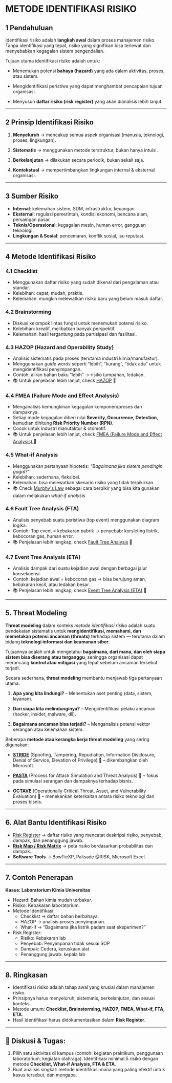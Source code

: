 # METODE IDENTIFIKASI RISIKO

## 1 Pendahuluan

Identifikasi risiko adalah **langkah awal** dalam proses manajemen risiko. Tanpa identifikasi yang tepat, risiko yang signifikan bisa terlewat dan menyebabkan kegagalan sistem pengendalian.  

Tujuan utama identifikasi risiko adalah untuk:

- Menemukan potensi **bahaya (hazard)** yang ada dalam aktivitas, proses, atau sistem.  

- Mengidentifikasi peristiwa yang dapat menghambat pencapaian tujuan organisasi.    

- Menyusun **daftar risiko (risk register)** yang akan dianalisis lebih lanjut.    

---
## 2 Prinsip Identifikasi Risiko

1. **Menyeluruh** → mencakup semua aspek organisasi (manusia, teknologi, proses, lingkungan).   

2. **Sistematis** → menggunakan metode terstruktur, bukan hanya intuisi.    

3. **Berkelanjutan** → dilakukan secara periodik, bukan sekali saja.    

4. **Kontekstual** → mempertimbangkan lingkungan internal & eksternal organisasi.    

---
## 3 Sumber Risiko

- **Internal**: kelemahan sistem, SDM, infrastruktur, keuangan.    
- **Eksternal**: regulasi pemerintah, kondisi ekonomi, bencana alam, persaingan pasar.    
- **Teknis/Operasional**: kegagalan mesin, human error, gangguan teknologi.    
- **Lingkungan & Sosial**: pencemaran, konflik sosial, isu reputasi.

---
## 4 Metode Identifikasi Risiko
### 4.1 Checklist
- Menggunakan daftar risiko yang sudah dikenal dari pengalaman atau standar.   
- Kelebihan: cepat, mudah, praktis.    
- Kelemahan: mungkin melewatkan risiko baru yang belum masuk daftar.    
### 4.2 Brainstorming
- Diskusi kelompok lintas fungsi untuk menemukan potensi risiko.    
- Kelebihan: kreatif, melibatkan banyak perspektif.    
- Kelemahan: hasil tergantung pada partisipasi dan fasilitasi.   

### 4.3 HAZOP (Hazard and Operability Study)
- Analisis sistematis pada proses (terutama industri kimia/manufaktur).    
- Menggunakan _guide words_ seperti “lebih”, “kurang”, “tidak ada” untuk mengidentifikasi penyimpangan.    
- Contoh: aliran bahan baku “lebih” → risiko tumpahan, ledakan.
- 📚 Untuk penjelasan lebih lanjut, check [HAZOP](hazop.md) 🤔

### 4.4 FMEA (Failure Mode and Effect Analysis)
- Menganalisis kemungkinan kegagalan komponen/proses dan dampaknya.    
- Setiap mode kegagalan diberi nilai **Severity, Occurrence, Detection**, kemudian dihitung **Risk Priority Number (RPN)**.    
- Cocok untuk industri manufaktur & otomotif.    
- 📚 Untuk penjelasan lebih lanjut, check [FMEA (Failure Mode and Effect Analysis) ](fmea.md) 🤔

### 4.5 What-if Analysis
- Menggunakan pertanyaan hipotetis: _“Bagaimana jika sistem pendingin gagal?”_    
- Kelebihan: sederhana, fleksibel.    
- Kelemahan: bisa melewatkan skenario risiko yang tidak terpikirkan.
- 📚 Check [Murphy's Law](murphys-law.md) sebagai cara berpikir yang bisa kita gunakan dalam melakukan _what-if analysis_

### 4.6 Fault Tree Analysis (FTA)
- Analisis penyebab suatu peristiwa (top event) menggunakan diagram logika.    
- Contoh: Top event = kebakaran pabrik → penyebab: korsleting listrik, kebocoran gas, human error.    
- 📚 Penjelasan lebih lengkap, check [Fault Tree Analysis](fta.md) 🤔

### 4.7 Event Tree Analysis (ETA)
- Analisis dampak dari suatu kejadian awal dengan berbagai jalur konsekuensi.    
- Contoh: kejadian awal = kebocoran gas → bisa berujung aman, kebakaran kecil, atau ledakan besar.    
- 📚 Penjelasan lebih lengkap, check [Event Tree Analysis (ETA)](eta.md) 🤔

---

## 5. Threat Modeling

**Threat modeling** dalam konteks _metode identifikasi risiko_ adalah suatu pendekatan sistematis untuk **mengidentifikasi, memahami, dan memetakan potensi ancaman (threats)** terhadap sistem — terutama dalam bidang **teknologi informasi dan keamanan siber**.

Tujuannya adalah untuk mengetahui **bagaimana, dari mana, dan oleh siapa sistem bisa diserang atau terganggu**, sehingga organisasi dapat merancang **kontrol atau mitigasi** yang tepat sebelum ancaman tersebut terjadi.

Secara sederhana, **threat modeling** membantu menjawab tiga pertanyaan utama:

1. **Apa yang kita lindungi?** – Menentukan aset penting (data, sistem, layanan).
    
2. **Dari siapa kita melindunginya?** – Mengidentifikasi pelaku ancaman (hacker, insider, malware, dll).
    
3. **Bagaimana ancaman bisa terjadi?** – Menganalisis potensi vektor serangan atau kelemahan sistem.
    

Beberapa **metode atau kerangka kerja threat modeling** yang sering digunakan:

- [**STRIDE**](stride.md)  (Spoofing, Tampering, Repudiation, Information Disclosure, Denial of Service, Elevation of Privilege)  🤔 – dikembangkan oleh Microsoft.
    
- [**PASTA**](pasta.md) (Process for Attack Simulation and Threat Analysis) 🤔 – fokus pada simulasi serangan dan dampaknya terhadap bisnis.
    
- [**OCTAVE** ](octave.md) (Operationally Critical Threat, Asset, and Vulnerability Evaluation) 🤔  – menekankan keterkaitan antara risiko teknologi dan proses bisnis.
    

---
## 6. Alat Bantu Identifikasi Risiko
- [Risk Register](risk-register.md) → daftar risiko yang mencatat deskripsi risiko, penyebab, dampak, dan penanggung jawab.    
- [**Risk Map / Risk Matrix**](matrix-risiko.md) → peta risiko berdasarkan probabilitas dan dampak.    
- **Software Tools** → BowTieXP, Palisade @RISK, Microsoft Excel.    

---

## 7. Contoh Penerapan
**Kasus: Laboratorium Kimia Universitas**
- Hazard: Bahan kimia mudah terbakar.    
- Risiko: Kebakaran laboratorium.    
- Metode Identifikasi:    
    - Checklist → daftar bahan berbahaya.        
    - HAZOP → analisis proses penyimpanan.        
    - What-if → “Bagaimana jika listrik padam saat eksperimen?”        
- Risk Register:
	- Risiko: Kebakaran lab
	- Penyebab: Penyimpanan tidak sesuai SOP
	- Dampak: Cedera, keruskaan alat
	- Penanggung jawab: kepala lab

---

## 8. Ringkasan
- Identifikasi risiko adalah tahap awal yang krusial dalam manajemen risiko.    
- Prinsipnya harus menyeluruh, sistematis, berkelanjutan, dan sesuai konteks.    
- Metode umum: **Checklist, Brainstorming, HAZOP, FMEA, What-if, FTA, ETA**.    
- Hasil identifikasi harus didokumentasikan dalam **Risk Register**.    

---

## 💼 Diskusi & Tugas:

1. Pilih satu aktivitas di kampus (contoh: kegiatan praktikum, penggunaan laboratorium, kegiatan olahraga). Identifikasi minimal 5 risiko dengan metode **Checklist, What-if Analysis, FTA & ETA**.        
2. Buat analisis singkat: metode identifikasi mana yang paling efektif untuk kasus tersebut, dan mengapa.    
